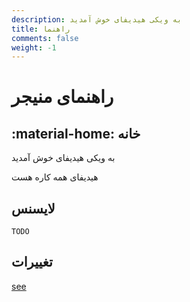 ```yaml
---
description: به ویکی هیدیفای خوش آمدید
title: راهنما
comments: false
weight: -1
---
```

# راهنمای منیجر
## :material-home: خانه

به ویکی هیدیفای خوش آمدید

هیدیفای همه کاره هست

## لایسنس

```
TODO
```

## تغییرات

[see](changelog.md)